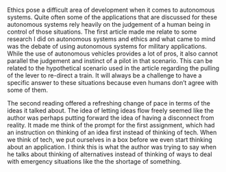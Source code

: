 Ethics pose a difficult area of development when it comes to autonomous systems. Quite often some of the applications that are discussed for these autonomous systems rely heavily on the judgement of a human being in control of those situations. The first article made me relate to some research I did on autonomous systems and ethics and what came to mind was the debate of using autonomous systems for military applications. While the use of autonomous vehicles provides a lot of pros, it also cannot parallel the judgement and instinct of a pilot in that scenario. This can be related to the hypothetical scenario used in the article regarding the pulling of the lever to re-direct a train. It will always be a challenge to have a specific answer to these situations because even humans don’t agree with some of them.

The second reading offered a refreshing change of pace in terms of the ideas it talked about. The idea of letting ideas flow freely seemed like the author was perhaps putting forward the idea of having a disconnect from reality. It made me think of the prompt for the first assignment, which had an instruction on thinking of an idea first instead of thinking of tech. When we think of tech, we put ourselves in a box before we even start thinking about an application. I think this is what the author was trying to say when he talks about thinking of alternatives instead of thinking of ways to deal with emergency situations like the the shortage of something. 
